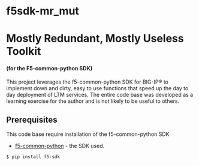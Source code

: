 # f5sdk-mr_mut
# Mostly Redundant, Mostly Useless Toolkit 
#### (for the F5-common-python SDK)

This project leverages the f5-common-python SDK for BIG-IP® to implement down and dirty, easy to use functions that speed up the day to day deployment of LTM services. The entire code base was developed as a learning exercise for the author and is not likely to be useful to others. 

## Prerequisites
This code base require installation of the f5-common-python SDK
* [f5-common-python](https://github.com/F5Networks/f5-common-python) - the SDK used.

```
$ pip install f5-sdk
```
